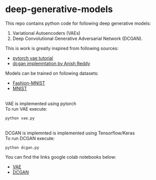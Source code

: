 # deep-generative-models

This repo contains python code for following deep generative models:
  1. Variational Autoencoders (VAEs) 
  2. Deep Convolutional Generative Adversarial Network (DCGAN).



This is work is greatly inspired from following sources:
*  [pytorch vae tutorial](https://github.com/pytorch/examples/tree/master/vae)
*  [dcgan implemntation by Anish Reddy](https://github.com/anishreddy3/Fashion-MNIST-GAN-Keras)

Models can be trained on following datasets:
* [Fashion-MNIST](https://github.com/zalandoresearch/fashion-mnist)
* [MNIST](http://yann.lecun.com/exdb/mnist/)


<br/>VAE is implemented using pytorch
<br/>To run VAE execute:
```$bash
python vae.py
```

<br/>DCGAN is implemnted is implemented using Tensorflow/Keras
<br/>To run DCGAN execute:
```$bash
python dcgan.py
```


You can find the links google colab notebooks below:
* [VAE](https://colab.research.google.com/drive/1QVB3-lie62_G-gaz0sXZ8wP5kCWb5rYW)
* [DCGAN](https://colab.research.google.com/drive/1cMs5FwnAP_8AMPsQsJpHlKQYDrxX-Saf)